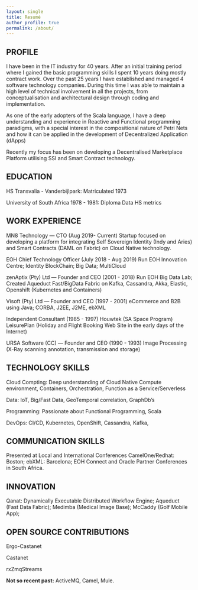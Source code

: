 ```yaml
---
layout: single
title: Resumé
author_profile: true
permalink: /about/
---
```


## PROFILE

 I have been in the IT industry for 40 years. After an initial training period where I gained the basic programming skills I spent 10 years doing mostly contract work. Over the past 25 years I have established and managed 4 software technology companies. During this time I was able to maintain a high level of technical involvement in all the projects, from conceptualisation and architectural design through coding and implementation.

As one of the early adopters of the Scala language, I have a deep understanding and experience in Reactive and Functional programming paradigms, with a special interest in the compositional nature of Petri Nets and how it can be applied in the development of Decentralized Application (dApps)

Recently my focus has been on developing a Decentralised Marketplace Platform utilising SSI and Smart Contract technology.

## EDUCATION

HS Transvalia - Vanderbijlpark: Matriculated 1973

University of South Africa
1978 - 1981: Diploma Data HS metrics

## WORK EXPERIENCE

MN8 Technology — CTO (Aug 2019- Current)
Startup focused on developing a  platform for integrating Self Sovereign Identity (Indy and Aries) and Smart Contracts (DAML on Fabric) on Cloud Native technology.

EOH  Chief Technology Officer (July 2018 - Aug 2019)
Run EOH Innovation Centre; Identity BlockChain; Big Data; MultiCloud 

zenAptix (Pty) Ltd — Founder and CEO (2001 - 2018)
Run EOH Big Data Lab; Created Aqueduct Fast/BigData Fabric on Kafka, Cassandra, Akka, Elastic, Openshift (Kubernetes and Containers)

Visoft (Pty) Ltd — Founder and CEO (1997 - 2001)
eCommerce and B2B using Java; CORBA, J2EE, J2ME, ebXML

Independent Consultant (1985 - 1997)
Houwtek (SA Space Program) 
LeisurePlan (Holiday and Flight Booking Web Site in the early days of the Internet)

URSA Software (CC) — Founder and CEO (1990 - 1993)
Image Processing (X-Ray scanning annotation, transmission and storage)

## TECHNOLOGY SKILLS

Cloud Compting: Deep understanding of Cloud Native Compute environment,
Containers, Orchestration, Function as a Service/Serverless

Data: IoT, Big/Fast Data, GeoTemporal correlation, GraphDb’s

Programming: Passionate about Functional Programming, Scala

DevOps: CI/CD, Kubernetes, OpenShift, Cassandra, Kafka, 

## COMMUNICATION SKILLS
Presented at Local and International Conferences
CamelOne/Redhat: Boston; ebXML: Barcelona; EOH Connect and Oracle Partner Conferences in South Africa.

## INNOVATION

Qanat: Dynamically Executable Distributed Workflow Engine;
Aqueduct (Fast Data Fabric); Medimba (Medical Image Base); McCaddy (Golf Mobile App); 

## OPEN SOURCE CONTRIBUTIONS

Ergo-Castanet

Castanet

rxZmqStreams

__Not so recent past:__  ActiveMQ, Camel, Mule.
